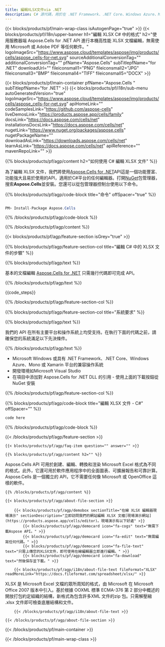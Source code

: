 ```yaml
---
title: 編輯XLSX文件via .NET
description: C# 源代碼，用於在 .NET Framework、.NET Core、Windows Azure、Mono 或 Xamarin 平台上編輯 XLSX 文檔。
---
```

{{< blocks/products/pf/main-wrap-class isAutogenPage="true" >}}
{{< blocks/products/pf/i18n/upper-banner h1="編輯 XLSX C# 中的格式" h2="使用服務器端 Aspose.Cells for .NET API 進行本機高性能 XLSX 文檔編輯，無需使用 Microsoft 或 Adobe PDF 等任何軟件。" logoImageSrc="https://www.aspose.cloud/templates/aspose/img/products/cells/aspose_cells-for-net.svg" sourceAdditionalConversionTag="" additionalConversionTag="" pfName="Aspose.Cells" subTitlepfName="for .NET" downloadUrl="" fileiconsmall1="PNG" fileiconsmall2="JPG" fileiconsmall3="BMP" fileiconsmall4="TIFF" fileiconsmall5="DOCX" >}}

{{< blocks/products/pf/main-container pfName="Aspose.Cells " subTitlepfName="for .NET" >}}
{{< blocks/products/pf/i18n/sub-menu autoGeneratedVersion="true" logoImageSrc="https://www.aspose.cloud/templates/aspose/img/products/cells/aspose_cells-for-net.svg" apiHomeLink="" codeSamplesLink="https://github.com/aspose-cells" liveDemosLink="https://products.aspose.app/cells/family" docsLink="https://docs.aspose.com/cells/net" installationsDocsLink="https://docs.aspose.com/cells/net" nugetLink="https://www.nuget.org/packages/aspose.cells" nugetPackageName="" downloadAsLink="https://downloads.aspose.com/cells/net" learnAsLink="https://docs.aspose.com/cells/net" apiReference="" mavenRepoLink="" >}}

{{% blocks/products/pf/agp/content h2="如何使用 C# 編輯 XLSX 文件" %}}

為了編輯 XLSX 文件，我們將使用<a href="https://products.aspose.com/cells/net">Aspose.Cells for .NET</a>API這是一個功能豐富、功能強大且易於使用的API，適用於C#平台的任何編輯器。打開<a href="https://www.nuget.org/packages/aspose.cells">NuGet</a>包管理器，搜索<b>Aspose.Cells</b>並安裝。您還可以從包管理器控制台使用以下命令。

{{% blocks/products/pf/agp/code-block title="命令" offSpacer="true" %}}

```cs

PM> Install-Package Aspose.Cells

```

{{% /blocks/products/pf/agp/code-block %}}

{{% /blocks/products/pf/agp/content %}}

{{< blocks/products/pf/agp/feature-section isGrey="true" >}}

{{% blocks/products/pf/agp/feature-section-col title="編輯 C# 中的 XLSX 文件的步驟" %}}

{{% blocks/products/pf/agp/text %}}

基本的文檔編輯
 [Aspose.Cells for .NET](https://products.aspose.com/cells/net) 
只需幾行代碼即可完成 API。

{{% /blocks/products/pf/agp/text %}}

{{code_steps}}

{{% /blocks/products/pf/agp/feature-section-col %}}

{{% blocks/products/pf/agp/feature-section-col title="系統要求" %}}

{{% blocks/products/pf/agp/text %}}

我們的 API 在所有主要平台和操作系統上均受支持。在執行下面的代碼之前，請確保您的系統滿足以下先決條件。

{{% /blocks/products/pf/agp/text %}}

- Microsoft Windows 或具有 .NET Framework、.NET Core、Windows Azure、Mono 或 Xamarin 平台的兼容操作系統
- 開發環境如Microsoft Visual Studio
- 在項目中添加對 Aspose.Cells for .NET DLL 的引用 - 使用上面的下載按鈕從 NuGet 安裝

{{% /blocks/products/pf/agp/feature-section-col %}}

{{% blocks/products/pf/agp/code-block title="編輯 XLSX 文件 - C#" offSpacer="" %}}

```cs
code here

```

{{% /blocks/products/pf/agp/code-block %}}

{{< /blocks/products/pf/agp/feature-section >}}

    {{< blocks/products/pf/agp/faq-item question="" answer="" >}}
 

<!-- aboutfile Starts -->

    {{% blocks/products/pf/agp/content h2="" %}}

Aspose.Cells API 可用於創建、編輯、轉換和渲染 Microsoft Excel 格式為不同的格式。此外，它還可用於軟件應用程序中的全面圖表、可擴展報告和可靠計算。 Aspose.Cells 是一個獨立的 API，它不需要任何像 Microsoft 或 OpenOffice 這樣的軟件。



    {{% /blocks/products/pf/agp/content %}}

    {{< blocks/products/pf/agp/about-file-section >}}

        {{< blocks/products/pf/agp/demobox sectionTitle="在線 XLSX 編輯器現場演示" sectionDescription="立即訪問我們的網站編輯 XLSX 文檔[現場演示網站](https://products.aspose.app/cells/editor)。現場演示有以下好處" >}}
            {{< blocks/products/pf/agp/democard icon="fa-cogs" text="無需下載Aspose API。" >}}
            {{< blocks/products/pf/agp/democard icon="fa-edit" text="無需編寫任何代碼。" >}}
            {{< blocks/products/pf/agp/democard icon="fa-file-text" text="只需上傳您的XLSX文件，即可使用在線編輯器立即進行編輯。" >}}
            {{< blocks/products/pf/agp/democard icon="fa-download" text="然後保存並下載。" >}}

        {{< blocks/products/pf/agp/i18n/about-file-text fileFormat="XLSX" readMoreLink="https://docs.fileformat.com/spreadsheet/xlsx/" >}}
 XLSX 是 Microsoft Excel 文檔的眾所周知的格式，由 Microsoft 在 Microsoft Office 2007 版本中引入。基於根據 OOXML 標準 ECMA-376 第 2 部分中概述的開放打包約定組織的結構，新格式為包含許多XML 文件的zip 包。只需解壓縮 .xlsx 文件即可檢查底層結構和文件。

        {{< /blocks/products/pf/agp/i18n/about-file-text >}}

    {{< /blocks/products/pf/agp/about-file-section >}}

<!-- aboutfile Ends -->



{{< /blocks/products/pf/main-container >}}
    
{{< /blocks/products/pf/main-wrap-class >}}
